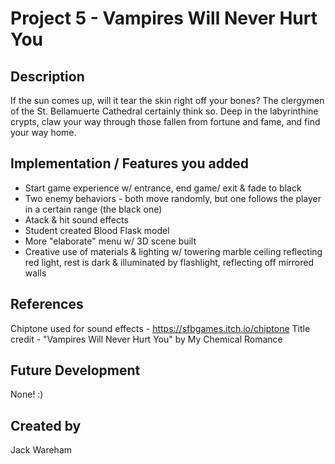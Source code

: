 # Project 5 - Vampires Will Never Hurt You
## Description
If the sun comes up, will it tear the skin right off your bones? The clergymen of the St. Bellamuerte Cathedral certainly think so. Deep in the labyrinthine crypts, claw your way through those fallen from fortune and fame, and find your way home. 
## Implementation / Features you added
- Start game experience w/ entrance, end game/ exit & fade to black
- Two enemy behaviors - both move randomly, but one follows the player in a certain range (the black one)
- Atack & hit sound effects
- Student created Blood Flask model
- More "elaborate" menu w/ 3D scene built
- Creative use of materials & lighting w/ towering marble ceiling reflecting red light, rest is dark & illuminated by flashlight, reflecting off mirrored walls
## References
Chiptone used for sound effects - https://sfbgames.itch.io/chiptone
Title credit - "Vampires Will Never Hurt You" by My Chemical Romance
## Future Development
None! :)
## Created by
Jack Wareham
